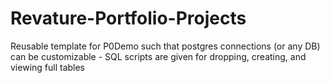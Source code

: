 # Revature-Portfolio-Projects
Reusable template for P0Demo such that postgres connections (or any DB) can be customizable 
    - SQL scripts are given for dropping, creating, and viewing full tables
 
